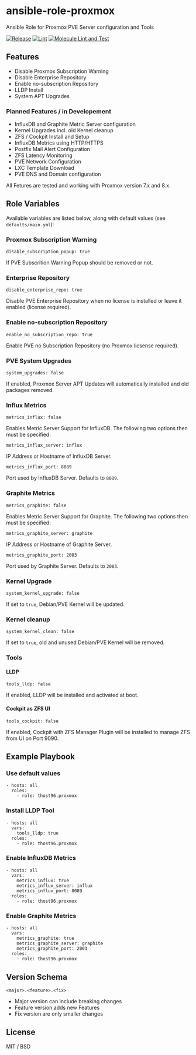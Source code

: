 # ansible-role-proxmox
Ansible Role for Proxmox PVE Server configuration and Tools

[![Release](https://github.com/thost96/ansible-role-proxmox/actions/workflows/release.yml/badge.svg)](https://github.com/thost96/ansible-role-proxmox/actions/workflows/release.yml)
[![Lint](https://github.com/thost96/ansible-role-proxmox/actions/workflows/lint.yml/badge.svg)](https://github.com/thost96/ansible-role-proxmox/actions/workflows/lint.yml)
[![Molecule Lint and Test](https://github.com/thost96/ansible-role-proxmox/actions/workflows/molecule.yml/badge.svg)](https://github.com/thost96/ansible-role-proxmox/actions/workflows/molecule.yml)

## Features
* Disable Proxmox Subscription Warning
* Disable Enterprise Repository
* Enable no-subscription Repository
* LLDP Install
* System APT Upgrades

### Planned Features / in Developement
* InfluxDB and Graphite Metric Server configuration
* Kernel Upgrades incl. old Kernel cleanup
* ZFS / Cockpit Install and Setup
* InfluxDB Metrics using HTTP/HTTPS
* Postfix Mail Alert Configuration
* ZFS Latency Monitoring
* PVE Network Configuration
* LXC Template Download
* PVE DNS and Domain configuration

All Fetures are tested and working with Proxmox version 7.x and 8.x.

## Role Variables

Available variables are listed below, along with default values (see `defaults/main.yml`):

### Proxmox Subscription Warning

    disable_subscription_popup: true

If PVE Subscrition Warning Popup should be removed or not.

### Enterprise Repository

    disable_enterprise_repo: true

Disable PVE Enterprise Repository when no license is installed or leave it enabled (license required).

### Enable no-subscription Repository

    enable_no_subscription_repo: true

Enable PVE no Subscription Repository (no Proxmox licsense required).

### PVE System Upgrades

    system_upgrades: false

If enabled, Proxmox Server APT Updates will automatically installed and old packages removed.

### Influx Metrics

    metrics_influx: false

Enables Metric Server Support for InfluxDB. The following two options then must be specified:

    metrics_influx_server: influx

IP Address or Hostname of InfluxDB Server.

    metrics_influx_port: 8089

Port used by InfluxDB Server. Defaults to `8089`.

### Graphite Metrics

    metrics_graphite: false

Enables Metric Server Support for Graphite. The following two options then must be specified:

    metrics_graphite_server: graphite

IP Address or Hostname of Graphite Server.

    metrics_graphite_port: 2003

Port used by Graphite Server. Defaults to `2003`.

### Kernel Upgrade

    system_kernel_upgrade: false

If set to `true`, Debian/PVE Kernel will be updated.

### Kernel cleanup

    system_kernel_clean: false

If set to `true`, old and unused Debian/PVE Kernel will be removed.

### Tools

#### LLDP

    tools_lldp: false

If enabled, LLDP will be installed and activated at boot.

#### Cockpit as ZFS UI

    tools_cockpit: false

If enabled, Cockpit with ZFS Manager Plugin will be installed to manage ZFS from UI on Port 9090.

## Example Playbook

### Use default values

    - hosts: all
      roles:
        - role: thost96.proxmox

### Install LLDP Tool

    - hosts: all
      vars:
        tools_lldp: true
      roles:
        - role: thost96.proxmox

### Enable InfluxDB Metrics

    - hosts: all
      vars:
        metrics_influx: true
        metrics_influx_server: influx
        metrics_influx_port: 8089
      roles:
        - role: thost96.proxmox

### Enable Graphite Metrics

    - hosts: all
      vars:
        metrics_graphite: true
        metrics_graphite_server: graphite
        metrics_graphite_port: 2003
      roles:
        - role: thost96.proxmox

## Version Schema

    <major>.<feature>.<fix>

* Major version can include breaking changes
* Feature version adds new Features
* Fix version are only smaller changes

## License

MIT / BSD

